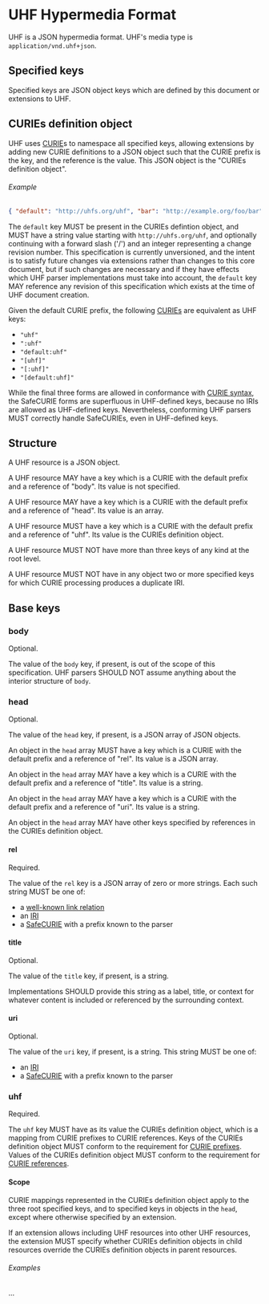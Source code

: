 # UHF Hypermedia Format

UHF is a JSON hypermedia format.  UHF's media type is `application/vnd.uhf+json`.

## Specified keys

Specified keys are JSON object keys which are defined by this document or extensions to UHF.

## CURIEs definition object

UHF uses [CURIE](https://www.w3.org/TR/2010/NOTE-curie-20101216/)s to namespace all specified keys, allowing extensions by adding new CURIE definitions to a JSON object such that the CURIE prefix is the key, and the reference is the value.  This JSON object is the "CURIEs definition object".

###### Example

```json
{ "default": "http://uhfs.org/uhf", "bar": "http://example.org/foo/bar" }
```

The `default` key MUST be present in the CURIEs defintion object, and MUST have a string value starting with `http://uhfs.org/uhf`, and optionally continuing with a forward slash ('/') and an integer representing a change revision number.  This specification is currently unversioned, and the intent is to satisfy future changes via extensions rather than changes to this core document, but if such changes are necessary and if they have effects which UHF parser implementations must take into account, the `default` key MAY reference any revision of this specification which exists at the time of UHF document creation.

Given the default CURIE prefix, the following [CURIEs](https://www.w3.org/TR/2010/NOTE-curie-20101216/#s_syntax) are equivalent as UHF keys:

- `"uhf"`
- `":uhf"`
- `"default:uhf"`
- `"[uhf]"`
- `"[:uhf]"`
- `"[default:uhf]"`

While the final three forms are allowed in conformance with [CURIE syntax](https://www.w3.org/TR/2010/NOTE-curie-20101216/#s_syntax), the SafeCURIE forms are superfluous in UHF-defined keys, because no IRIs are allowed as UHF-defined keys.  Nevertheless, conforming UHF parsers MUST correctly handle SafeCURIEs, even in UHF-defined keys.



## Structure

A UHF resource is a JSON object.

A UHF resource MAY have a key which is a CURIE with the default prefix and a reference of "body".  Its value is not specified.

A UHF resource MAY have a key which is a CURIE with the default prefix and a reference of "head".  Its value is an array.

A UHF resource MUST have a key which is a CURIE with the default prefix and a reference of "uhf".  Its value is the CURIEs definition object.

A UHF resource MUST NOT have more than three keys of any kind at the root level.

A UHF resource MUST NOT have in any object two or more specified keys for which CURIE processing produces a duplicate IRI.


## Base keys


### body

Optional.

The value of the `body` key, if present, is out of the scope of this specification. UHF parsers SHOULD NOT assume anything about the interior structure of `body`.

### head

Optional.

The value of the `head` key, if present, is a JSON array of JSON objects.

An object in the `head` array MUST have a key which is a CURIE with the default prefix and a reference of "rel". Its value is a JSON array.

An object in the `head` array MAY have a key which is a CURIE with the default prefix and a reference of "title". Its value is a string.

An object in the `head` array MAY have a key which is a CURIE with the default prefix and a reference of "uri". Its value is a string.

An object in the `head` array MAY have other keys specified by references in the CURIEs definition object.

#### rel

Required.

The value of the `rel` key is a JSON array of zero or more strings. Each such string MUST be one of:

- a [well-known link relation](https://www.iana.org/assignments/link-relations/link-relations.xhtml)
- an [IRI](https://www.ietf.org/rfc/rfc3987.txt)
- a [SafeCURIE](https://www.w3.org/TR/2010/NOTE-curie-20101216/#P_safe_curie) with a prefix known to the parser

#### title

Optional.

The value of the `title` key, if present, is a string.

Implementations SHOULD provide this string as a label, title, or context for whatever content is included or referenced by the surrounding context.

#### uri

Optional.

The value of the `uri` key, if present, is a string.  This string MUST be one of:

- an [IRI](https://www.ietf.org/rfc/rfc3987.txt)
- a [SafeCURIE](https://www.w3.org/TR/2010/NOTE-curie-20101216/#P_safe_curie) with a prefix known to the parser

### uhf

Required.

The `uhf` key MUST have as its value the CURIEs definition object, which is a mapping from CURIE prefixes to CURIE references.  Keys of the CURIEs definition object MUST conform to the requirement for [CURIE prefixes](https://www.w3.org/TR/2010/NOTE-curie-20101216/#s_syntax).  Values of the CURIEs definition object MUST conform to the requirement for [CURIE references](https://www.w3.org/TR/2010/NOTE-curie-20101216/#s_syntax).

#### Scope

CURIE mappings represented in the CURIEs definition object apply to the three root specified keys, and to specified keys in objects in the `head`, except where otherwise specified by an extension.

If an extension allows including UHF resources into other UHF resources, the extension MUST specify whether CURIEs definition objects in child resources override the CURIEs definition objects in parent resources.


###### Examples

...
